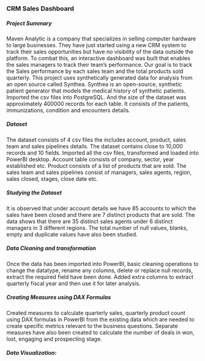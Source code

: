 ### CRM Sales Dashboard
##### Project Summary
Maven Analytic is a company that specializes in selling computer hardware to large businesses. They have just started using a new CRM system to track  their sales opportunities but have no visibility of the data outside the platform. To combat this, an interactive dashboard was built that enables the sales managers to track their team’s performance. Our goal is to track the Sales performance by each sales team and the total products sold quarterly.
This project uses synthetically generated data for analysis from an open source called Synthea. Synthea is an open-source, synthetic patient generator that models the medical history of synthetic patients. Imported the csv files into PostgreSQL. And the size of the dataset was approximately 400000 records for each table. It consists of the patients, immunizations, condition and encounters details.

##### Dataset
The dataset consists of 4 csv files the includes account, product, sales team and sales pipelines details. The dataset contains close to 10,000 records and 10 fields. Imported all the csv files, transformed and loaded into PowerBI desktop. Account table consists of company, sector, year established etc. Product consists of a list of products that are sold. The sales team and sales pipelines consist of managers, sales agents, region, sales closed, stages, close date etc.

##### Studying the Dataset

It is observed that under account details we have 85 accounts to which the sales have been closed and there are 7 distinct products that are sold. The data shows that there are 35 distinct sales agents under 6 distinct managers in 3 different regions. The total number of null values, blanks, empty and duplicate values have also been studied.

##### Data Cleaning and transformation

Once the data has been imported into PowerBI, basic cleaning operations to change the datatype, rename any columns, delete or replace null records, extract the required field have been done. Added extra columns to extract quarterly fiscal year and then use it for later analysis.

##### Creating Measures using DAX Formulas

Created measures to calculate quarterly sales, quarterly product count using DAX formulas in PowerBI from the existing data which are needed to create specific metrics relevant to the business questions. Separate measures have also been created to calculate the number of deals in won, lost, engaging and prospecting stage.

##### Data Visualization:

